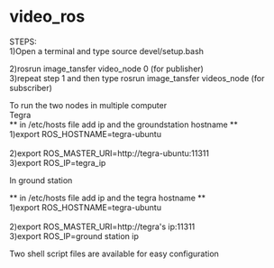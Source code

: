 # video_ros<br  />
STEPS: <br  />
1)Open a terminal and type source devel/setup.bash<br  />

2)rosrun image_tansfer video_node 0 (for publisher) <br  />
3)repeat step 1 and then type rosrun image_tansfer videos_node (for subscriber)<br  />

To run the two nodes in multiple computer<br  />
Tegra <br  />
** in /etc/hosts file add ip and the groundstation hostname   **<br />
1)export ROS_HOSTNAME=tegra-ubuntu  <br  />  
2)export ROS_MASTER_URI=http://tegra-ubuntu:11311<br  />
3)export ROS_IP=tegra_ip<br  />


In ground station

** in /etc/hosts file add ip and the tegra hostname   **  <br />
1)export ROS_HOSTNAME=tegra-ubuntu  <br  />  
2)export ROS_MASTER_URI=http://tegra's ip:11311<br  />
3)export ROS_IP=ground station ip<br  />

Two shell script files are available for easy configuration
